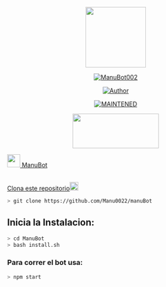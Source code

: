 <p align="center">
<img src="./src/assistant.jpg" width="140" height="140"/>
</p>
<p align="center">
<a href="#"><img title="ManuBot002" src="https://img.shields.io/badge/ 666| 🔥ManuBot🔥 | 666-inovaction-black?colorA=%23ff0000&colorB=%23000000&style=for-the-badge"></a>
</p>
<p align="center">
<a href="https://github.com/ManuBot"><img title="Author" src="https://img.shields.io/badge/author-Manu002-green?colorA=%00ff00style=for-the-badge&logo=github"></a>
</p>
<p align="center">
<a href="#"><img title="MAINTENED" src="https://img.shields.io/badge/MAINTENED-YES-blue?colorA=%23ff0000&colorB=%230000ff&style=for-the-badge"</a>
</p>
<p align="center">
<img src="https://www.crackingpro.com/uploads/team_VIP.gif" width="200" height="80"/>
</p>
<img src="https://i.imgur.com/n1zo2wL.gif" width="30" height="30"/> ManuBot
</p>
<br />
    Clona este repositorio</h3><img src="https://raw.githubusercontent.com/othneildrew/Best-README-Template/master/images/logo.png" alt="Logo" width="20" height="20">
  </a>

```bash
> git clone https://github.com/Manu0022/manuBot
```

## Inicia la Instalacion:

```bash
> cd ManuBot
> bash install.sh
```

### Para correr el bot usa:
```bash
> npm start
```

